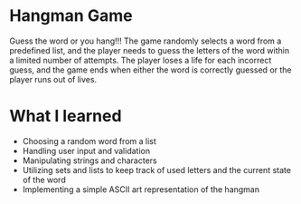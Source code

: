 # Hangman Game

Guess the word or you hang!!! The game randomly selects a word from a predefined list, and the player needs to guess the letters of the word within a limited number of attempts. The player loses a life for each incorrect guess, and the game ends when either the word is correctly guessed or the player runs out of lives.

# What I learned

* Choosing a random word from a list
* Handling user input and validation
* Manipulating strings and characters
* Utilizing sets and lists to keep track of used letters and the current state of the word
* Implementing a simple ASCII art representation of the hangman